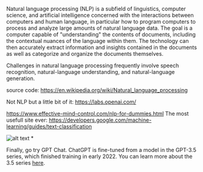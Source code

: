 Natural language processing (NLP) is a subfield of linguistics, computer science, and artificial intelligence concerned with the interactions between computers and human language, in particular how to program computers to process and analyze large amounts of natural language data. The goal is a computer capable of "understanding" the contents of documents, including the contextual nuances of the language within them. The technology can then accurately extract information and insights contained in the documents as well as categorize and organize the documents themselves.

Challenges in natural language processing frequently involve speech recognition, natural-language understanding, and natural-language generation.


source code: https://en.wikipedia.org/wiki/Natural_language_processing


Not NLP but a little bit of it: https://labs.openai.com/ 

https://www.effective-mind-control.com/nlp-for-dummies.html
The most usefull site ever: https://developers.google.com/machine-learning/guides/text-classification




![alt text](https://developers.google.com/static/machine-learning/guides/text-classification/images/Workflow.png)
*



Finally, go try GPT Chat. 
ChatGPT is fine-tuned from a model in the GPT-3.5 series, which finished training in early 2022. You can learn more about the 3.5 series [here](https://openai.com/blog/chatgpt/).
